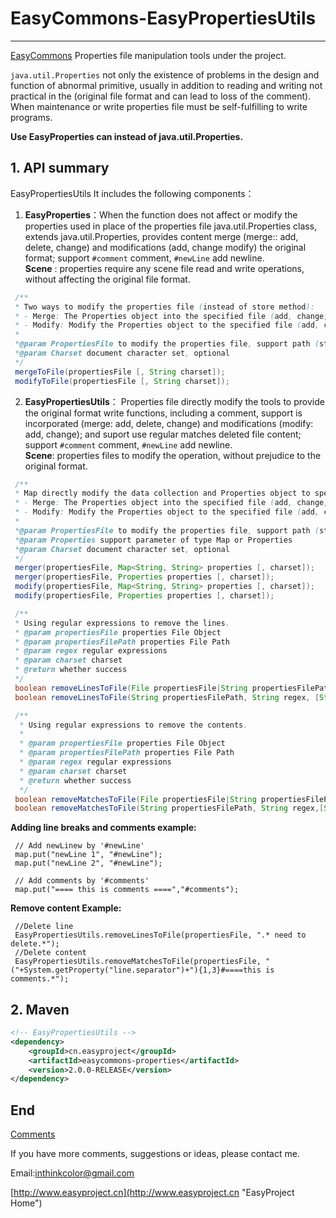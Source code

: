 # EasyCommons-EasyPropertiesUtils

---------------
[EasyCommons](readme-zh.md "EasyCommons")  Properties file manipulation tools under the project. 

`java.util.Properties` not only the existence of problems in the design and function of abnormal primitive, usually in addition to reading and writing not practical in the (original file format and can lead to loss of the comment). When maintenance or write properties file must be self-fulfilling to write programs.

**Use EasyProperties can instead of java.util.Properties.**


## 1. API summary
EasyPropertiesUtils It includes the following components：

1. **EasyProperties**：When the function does not affect or modify the properties used in place of the properties file java.util.Properties class, extends java.util.Properties, provides content merge (merge:: add, delete, change) and modifications (add, change modify) the original format; support `#comment` comment, `#newLine` add newline.<br/>
 **Scene** : properties require any scene file read and write operations, without affecting the original file format. 

 ```JAVA
  /**
  * Two ways to modify the properties file (instead of store method):
  * - Merge: The Properties object into the specified file (add, change, delete)
  * - Modify: Modify the Properties object to the specified file (add, change, delete the original file does not include having a parameter)
  *
  *@param PropertiesFile to modify the properties file, support path (string path) and a file (file object) as a parameter
  *@param Charset document character set, optional
  */
  mergeToFile(propertiesFile [, String charset]);
  modifyToFile(propertiesFile [, String charset]);
 ```

2. **EasyPropertiesUtils**： Properties file directly modify the tools to provide the original format write functions, including a comment, support is incorporated (merge: add, delete, change) and modifications (modify: add, change); and suport use regular matches deleted file content; support `#comment` comment, `#newLine` add newline.<br/>
 **Scene**: properties files to modify the operation, without prejudice to the original format.
 
 ```JAVA
  /**
  * Map directly modify the data collection and Properties object to specify the properties file two ways to modify the properties file:
  * - Merge: The Properties object into the specified file (add, change, delete)
  * - Modify: Modify the Properties object to the specified file (add, change, delete the original file does not include having a parameter)
  *
  *@param PropertiesFile to modify the properties file, support path (string path) and a file (file object) as a parameter
  *@param Properties support parameter of type Map or Properties
  *@param Charset document character set, optional
  */
  merger(propertiesFile, Map<String, String> properties [, charset]);
  merger(propertiesFile, Properties properties [, charset]);
  modify(propertiesFile, Map<String, String> properties [, charset]);
  modify(propertiesFile, Properties properties [, charset]);

  /**
  * Using regular expressions to remove the lines.
  * @param propertiesFile properties File Object
  * @param propertiesFilePath properties File Path
  * @param regex regular expressions
  * @param charset charset
  * @return whether success
  */
  boolean removeLinesToFile(File propertiesFile|String propertiesFilePath, String regex, [String charset]);
  boolean removeLinesToFile(String propertiesFilePath, String regex, [String charset]);
 
  /**
   * Using regular expressions to remove the contents.
   * 
   * @param propertiesFile properties File Object
   * @param propertiesFilePath properties File Path
   * @param regex regular expressions
   * @param charset charset
   * @return whether success
   */
  boolean removeMatchesToFile(File propertiesFile|String propertiesFilePath, String regex,[String charset]);
  boolean removeMatchesToFile(String propertiesFilePath, String regex,[String charset]);
 ```
  
 **Adding line breaks and comments example:**
 ```
  // Add newLinew by '#newLine'
  map.put("newLine 1", "#newLine");
  map.put("newLine 2", "#newLine");
  
  // Add comments by '#comments'
  map.put("==== this is comments ====","#comments");
 ```

 **Remove content Example:**
 ```
  //Delete line 
  EasyPropertiesUtils.removeLinesToFile(propertiesFile, ".* need to delete.*");
  //Delete content
  EasyPropertiesUtils.removeMatchesToFile(propertiesFile, "("+System.getProperty("line.separator")+"){1,3}#====this is comments.*");
 ```

## 2. Maven
```XML
<!-- EasyPropertiesUtils -->
<dependency>
	<groupId>cn.easyproject</groupId>
	<artifactId>easycommons-properties</artifactId>
	<version>2.0.0-RELEASE</version>
</dependency>
```

## End

[Comments](http://www.easyproject.cn/easycommons/en/index.jsp#about 'Comments')

If you have more comments, suggestions or ideas, please contact me.

Email:<inthinkcolor@gmail.com>

[http://www.easyproject.cn](http://www.easyproject.cn "EasyProject Home")
